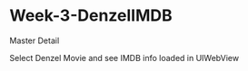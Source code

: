 Week-3-DenzelIMDB
=================

Master Detail


Select Denzel Movie and see IMDB info loaded in UIWebView
